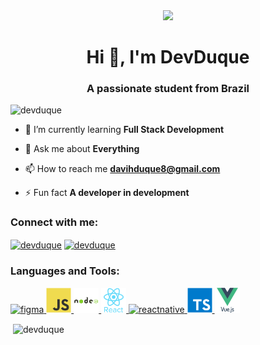 <div id="header" align="center">
  <img src="https://media.giphy.com/media/qgQUggAC3Pfv687qPC/giphy.gif" width="300" height="auto"/>
</div>

<h1 align="center">Hi 👋, I'm DevDuque</h1>
<h3 align="center">A passionate student from Brazil</h3>

<p align="left"> <img src="https://komarev.com/ghpvc/?username=devduque&label=Profile%20views&color=0e75b6&style=flat" alt="devduque" /> </p>

- 🌱 I’m currently learning **Full Stack Development**

- 💬 Ask me about **Everything**

- 📫 How to reach me **davihduque8@gmail.com**

- ⚡ Fun fact **A developer in development** 

<h3 align="left">Connect with me:</h3>
<p align="left">
<a href="https://www.linkedin.com/in/davih-duque-787b901a4/" target="blank"><img align="center" src="https://raw.githubusercontent.com/rahuldkjain/github-profile-readme-generator/master/src/images/icons/Social/linked-in-alt.svg" alt="devduque" height="30" width="40" /></a>
<a href="https://instagram.com/devduque" target="blank"><img align="center" src="https://raw.githubusercontent.com/rahuldkjain/github-profile-readme-generator/master/src/images/icons/Social/instagram.svg" alt="devduque" height="30" width="40" /></a>
</p>

<h3 align="left">Languages and Tools:</h3>
 <a href="https://www.figma.com/" target="_blank" rel="noreferrer"> <img src="https://www.vectorlogo.zone/logos/figma/figma-icon.svg" alt="figma" width="40" height="40"/> </a> <a href="https://developer.mozilla.org/en-US/docs/Web/JavaScript" target="_blank" rel="noreferrer"> <img src="https://raw.githubusercontent.com/devicons/devicon/master/icons/javascript/javascript-original.svg" alt="javascript" width="40" height="40"/> </a> <a href="https://www.linux.org/" target="_blank" rel="noreferrer"> <img src="https://raw.githubusercontent.com/devicons/devicon/master/icons/nodejs/nodejs-original-wordmark.svg" alt="nodejs" width="40" height="40"/> </a> <a href="https://reactjs.org/" target="_blank" rel="noreferrer"> <img src="https://raw.githubusercontent.com/devicons/devicon/master/icons/react/react-original-wordmark.svg" alt="react" width="40" height="40"/> </a> <a href="https://reactnative.dev/" target="_blank" rel="noreferrer"> <img src="https://reactnative.dev/img/header_logo.svg" alt="reactnative" width="40" height="40"/> </a> <a href="https://www.typescriptlang.org/" target="_blank" rel="noreferrer"> <img src="https://raw.githubusercontent.com/devicons/devicon/master/icons/typescript/typescript-original.svg" alt="typescript" width="40" height="40"/> </a> <a href="https://vuejs.org/" target="_blank" rel="noreferrer"> <img src="https://raw.githubusercontent.com/devicons/devicon/master/icons/vuejs/vuejs-original-wordmark.svg" alt="vuejs" width="40" height="40"/> </a> </p>

<p>&nbsp;<img align="center" src="https://github-readme-stats.vercel.app/api?username=devduque&show_icons=true&locale=en" alt="devduque" /></p>

